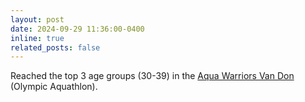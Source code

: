 ```yaml
---
layout: post
date: 2024-09-29 11:36:00-0400
inline: true
related_posts: false
---
```


Reached the top 3 age groups (30-39) in the <a href='https://aquawarriors.com.vn/van-don/'>Aqua Warriors Van Don</a> (Olympic Aquathlon).